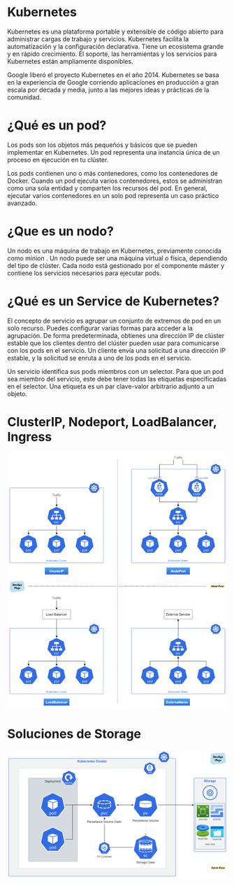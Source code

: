 # Kubernetes

Kubernetes es una plataforma portable y extensible de código abierto para administrar cargas de trabajo y servicios. 
Kubernetes facilita la automatización y la configuración declarativa. Tiene un ecosistema grande y en rápido crecimiento. 
El soporte, las herramientas y los servicios para Kubernetes están ampliamente disponibles.

Google liberó el proyecto Kubernetes en el año 2014. Kubernetes se basa en la experiencia de Google corriendo aplicaciones en producción a 
gran escala por década y media, junto a las mejores ideas y prácticas de la comunidad.

# ¿Qué es un pod?

Los pods son los objetos más pequeños y básicos que se pueden implementar en Kubernetes. Un pod representa una instancia única de un proceso en ejecución en tu clúster.

Los pods contienen uno o más contenedores, como los contenedores de Docker. Cuando un pod ejecuta varios contenedores, estos se administran como una sola entidad y comparten los recursos del pod. En general, ejecutar varios contenedores en un solo pod representa un caso práctico avanzado.

# ¿Que es un nodo?

Un nodo es una máquina de trabajo en Kubernetes, previamente conocida como minion . Un nodo puede ser una máquina virtual o física, dependiendo del tipo de clúster. Cada nodo está gestionado por el componente máster y contiene los servicios necesarios para ejecutar pods.

# ¿Qué es un Service de Kubernetes?

El concepto de servicio es agrupar un conjunto de extremos de pod en un solo recurso. Puedes configurar varias formas para acceder a la agrupación. De forma predeterminada, obtienes una dirección IP de clúster estable que los clientes dentro del clúster pueden usar para comunicarse con los pods en el servicio. Un cliente envía una solicitud a una dirección IP estable, y la solicitud se enruta a uno de los pods en el servicio.

Un servicio identifica sus pods miembros con un selector. Para que un pod sea miembro del servicio, este debe tener todas las etiquetas especificadas en el selector. Una etiqueta es un par clave-valor arbitrario adjunto a un objeto.

# ClusterIP, Nodeport, LoadBalancer, Ingress

![imagen-services](https://github.com/ltiisidii/kubernetes-tux/blob/main/tnK94zrEwyNe1hL-PhJXOA.png)

# Soluciones de Storage

![imagen-storage](https://github.com/ltiisidii/kubernetes-tux/blob/main/eUpYUJz3bTBAcyMCI6ThOw.png)

# 
